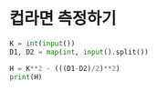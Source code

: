 # 컵라면 측정하기

```python
K = int(input())
D1, D2 = map(int, input().split())

H = K**2 - (((D1-D2)/2)**2)
print(H)
```
